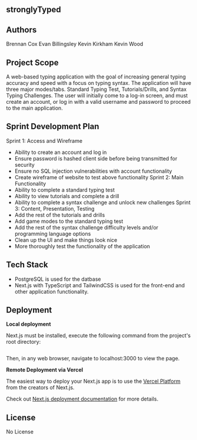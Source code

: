 ## stronglyTyped

## Authors

Brennan Cox
Evan Billingsley
Kevin Kirkham
Kevin Wood

## Project Scope

A web-based typing application with the goal of increasing general typing accuracy and speed with a focus on typing syntax.  The application will have three major modes/tabs.  Standard Typing Test, Tutorials/Drills, and Syntax Typing Challenges.  The user will initially come to a log-in screen, and must create an account, or log in with a valid username and password to proceed to the main application. 

## Sprint Development Plan

Sprint 1: Access and Wireframe
* Ability to create an account and log in
* Ensure password is hashed client side before being transmitted for security
* Ensure no SQL injection vulnerabilities with account functionality
* Create wireframe of website to test above functionality
Sprint 2: Main Functionality
* Ability to complete a standard typing test
* Ability to view tutorials and complete a drill
* Ability to complete a syntax challenge and unlock new challenges
Sprint 3: Content, Presentation, Testing
* Add the rest of the tutorials and drills
* Add game modes to the standard typing test
* Add the rest of the syntax challenge difficulty levels and/or programming language options
* Clean up the UI and make things look nice
* More thoroughly test the functionality of the application

## Tech Stack

* PostgreSQL is used for the datbase
* Next.js with TypeScript and TailwindCSS is used for the front-end and other application functionality.

## Deployment

**Local deployment**

Next.js must be installed, execute the following command from the project's root directory:
```npm run dev
```
Then, in any web browser, navigate to localhost:3000 to view the page.

**Remote Deployment via Vercel**

The easiest way to deploy your Next.js app is to use the [Vercel Platform](https://vercel.com/new?utm_medium=default-template&filter=next.js&utm_source=create-next-app&utm_campaign=create-next-app-readme) from the creators of Next.js.

Check out [Next.js deployment documentation](https://nextjs.org/docs/deployment) for more details.

## License
No License

